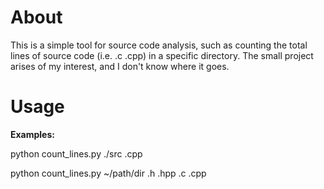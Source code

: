 # About
This is a simple tool for source code analysis, such as counting the total lines of source code (i.e. .c .cpp) in a specific directory. The small project arises of my interest, and I don't know where it goes.

# Usage
**Examples:** 

python count_lines.py ./src .cpp

python count_lines.py ~/path/dir .h .hpp .c .cpp
